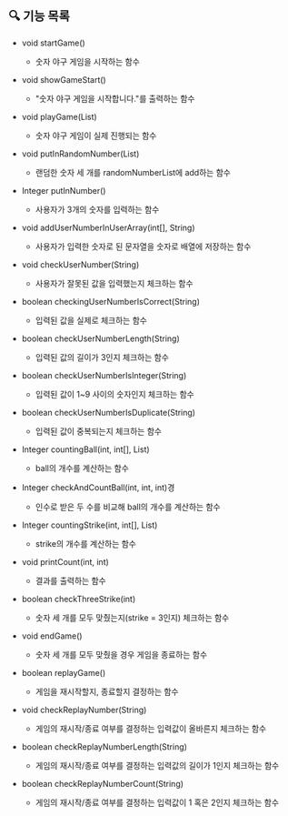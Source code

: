 ## 🔍 기능 목록

- void startGame()
  - 숫자 야구 게임을 시작하는 함수
  

- void showGameStart()
  - "숫자 야구 게임을 시작합니다."를 출력하는 함수


- void playGame(List<Integer>)
  - 숫자 야구 게임이 실제 진행되는 함수


- void putInRandomNumber(List<Integer>)
  - 랜덤한 숫자 세 개를 randomNumberList에 add하는 함수

  
- Integer putInNumber()
  - 사용자가 3개의 숫자를 입력하는 함수


- void addUserNumberInUserArray(int[], String)
  - 사용자가 입력한 숫자로 된 문자열을 숫자로 배열에 저장하는 함수


- void checkUserNumber(String)
  - 사용자가 잘못된 값을 입력했는지 체크하는 함수


- boolean checkingUserNumberIsCorrect(String)
  - 입력된 값을 실제로 체크하는 함수


- boolean checkUserNumberLength(String)
  - 입력된 값의 길이가 3인지 체크하는 함수


- boolean checkUserNumberIsInteger(String)
  - 입력된 값이 1~9 사이의 숫자인지 체크하는 함수


- boolean checkUserNumberIsDuplicate(String)
  - 입력된 값이 중복되는지 체크하는 함수


- Integer countingBall(int, int[], List<Integer>)
  - ball의 개수를 계산하는 함수


- Integer checkAndCountBall(int, int, int)경
  - 인수로 받은 두 수를 비교해 ball의 개수를 계산하는 함수

- Integer countingStrike(int, int[], List<Integer>)
  - strike의 개수를 계산하는 함수


- void printCount(int, int)
  - 결과를 출력하는 함수


- boolean checkThreeStrike(int)
  - 숫자 세 개를 모두 맞췄는지(strike = 3인지) 체크하는 함수


- void endGame()
  - 숫자 세 개를 모두 맞췄을 경우 게임을 종료하는 함수


- boolean replayGame()
  - 게임을 재시작할지, 종료할지 결정하는 함수
  

- void checkReplayNumber(String)
  - 게임의 재시작/종료 여부를 결정하는 입력값이 올바른지 체크하는 함수


- boolean checkReplayNumberLength(String)
  - 게임의 재시작/종료 여부를 결정하는 입력값의 길이가 1인지 체크하는 함수


- boolean checkReplayNumberCount(String)
  - 게임의 재시작/종료 여부를 결정하는 입력값이 1 혹은 2인지 체크하는 함수